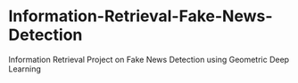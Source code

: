 # Information-Retrieval-Fake-News-Detection
Information Retrieval Project on Fake News Detection using Geometric Deep Learning
